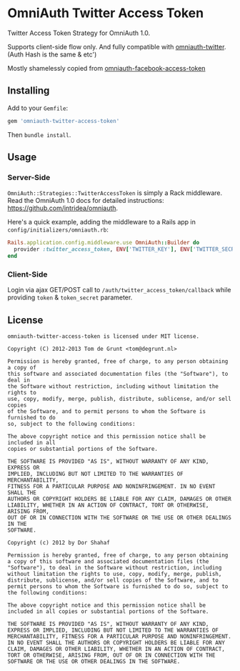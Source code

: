 # OmniAuth Twitter Access Token

Twitter Access Token Strategy for OmniAuth 1.0.

Supports client-side flow only. And fully compatible with [omniauth-twitter](https://github.com/arunagw/omniauth-twitter).
(Auth Hash is the same & etc')

Mostly shamelessly copied from [omniauth-facebook-access-token](https://github.com/SoapSeller/omniauth-facebook-access-token)

## Installing

Add to your `Gemfile`:

```ruby
gem 'omniauth-twitter-access-token'
```

Then `bundle install`.

## Usage

### Server-Side
`OmniAuth::Strategies::TwitterAccessToken` is simply a Rack middleware. Read the OmniAuth 1.0 docs for detailed instructions: https://github.com/intridea/omniauth.

Here's a quick example, adding the middleware to a Rails app in `config/initializers/omniauth.rb`:

```ruby
Rails.application.config.middleware.use OmniAuth::Builder do
  provider :twitter_access_token, ENV['TWITTER_KEY'], ENV['TWITTER_SECRET']
end
```

### Client-Side

Login via ajax GET/POST call to `/auth/twitter_access_token/callback` while providing `token` & `token_secret` parameter.

## License

    omniauth-twitter-access-token is licensed under MIT license.

    Copyright (C) 2012-2013 Tom de Grunt <tom@degrunt.nl>

    Permission is hereby granted, free of charge, to any person obtaining a copy of
    this software and associated documentation files (the "Software"), to deal in
    the Software without restriction, including without limitation the rights to
    use, copy, modify, merge, publish, distribute, sublicense, and/or sell copies
    of the Software, and to permit persons to whom the Software is furnished to do
    so, subject to the following conditions:

    The above copyright notice and this permission notice shall be included in all
    copies or substantial portions of the Software.

    THE SOFTWARE IS PROVIDED "AS IS", WITHOUT WARRANTY OF ANY KIND, EXPRESS OR
    IMPLIED, INCLUDING BUT NOT LIMITED TO THE WARRANTIES OF MERCHANTABILITY,
    FITNESS FOR A PARTICULAR PURPOSE AND NONINFRINGEMENT. IN NO EVENT SHALL THE
    AUTHORS OR COPYRIGHT HOLDERS BE LIABLE FOR ANY CLAIM, DAMAGES OR OTHER
    LIABILITY, WHETHER IN AN ACTION OF CONTRACT, TORT OR OTHERWISE, ARISING FROM,
    OUT OF OR IN CONNECTION WITH THE SOFTWARE OR THE USE OR OTHER DEALINGS IN THE
    SOFTWARE.

	Copyright (c) 2012 by Dor Shahaf

	Permission is hereby granted, free of charge, to any person obtaining a copy of this software and associated documentation files (the "Software"), to deal in the Software without restriction, including without limitation the rights to use, copy, modify, merge, publish, distribute, sublicense, and/or sell copies of the Software, and to permit persons to whom the Software is furnished to do so, subject to the following conditions:

	The above copyright notice and this permission notice shall be included in all copies or substantial portions of the Software.

	THE SOFTWARE IS PROVIDED "AS IS", WITHOUT WARRANTY OF ANY KIND, EXPRESS OR IMPLIED, INCLUDING BUT NOT LIMITED TO THE WARRANTIES OF MERCHANTABILITY, FITNESS FOR A PARTICULAR PURPOSE AND NONINFRINGEMENT. IN NO EVENT SHALL THE AUTHORS OR COPYRIGHT HOLDERS BE LIABLE FOR ANY CLAIM, DAMAGES OR OTHER LIABILITY, WHETHER IN AN ACTION OF CONTRACT, TORT OR OTHERWISE, ARISING FROM, OUT OF OR IN CONNECTION WITH THE SOFTWARE OR THE USE OR OTHER DEALINGS IN THE SOFTWARE.

